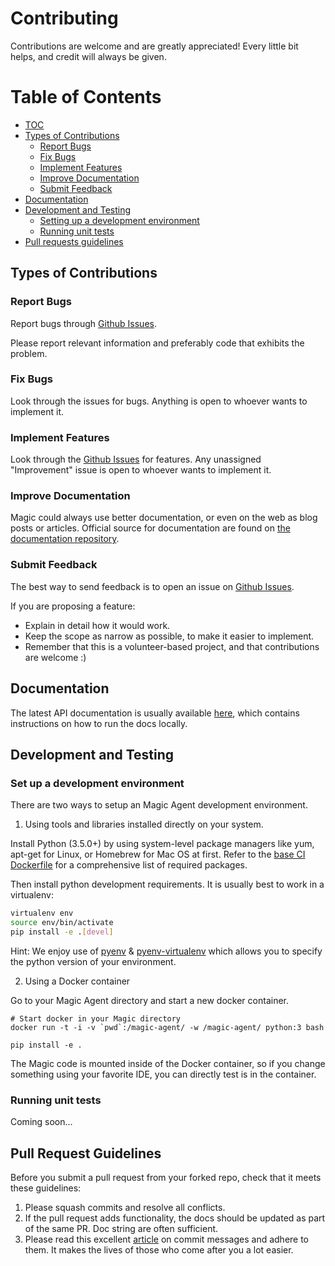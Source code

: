 # Contributing

Contributions are welcome and are greatly appreciated! Every
little bit helps, and credit will always be given.

# Table of Contents
  * [TOC](#table-of-contents)
  * [Types of Contributions](#types-of-contributions)
      - [Report Bugs](#report-bugs)
      - [Fix Bugs](#fix-bugs)
      - [Implement Features](#implement-features)
      - [Improve Documentation](#improve-documentation)
      - [Submit Feedback](#submit-feedback)
  * [Documentation](#documentation)
  * [Development and Testing](#development-and-testing)
      - [Setting up a development environment](#setting-up-a-development-environment)
      - [Running unit tests](#running-unit-tests)
  * [Pull requests guidelines](#pull-request-guidelines)

## Types of Contributions

### Report Bugs

Report bugs through [Github Issues](https://github.com/magic-network/magic-agent/issues).

Please report relevant information and preferably code that exhibits
the problem.

### Fix Bugs

Look through the issues for bugs. Anything is open to whoever wants
to implement it.

### Implement Features

Look through the [Github Issues](https://github.com/magic-network/magic-agent/issues) for features. Any unassigned "Improvement" issue is open to whoever wants to implement it.

### Improve Documentation

Magic could always use better documentation, or even on the web as blog posts or
articles.  Official source for documentation are found on [the documentation repository](https://github.com/magic-network/magic-docs).

### Submit Feedback

The best way to send feedback is to open an issue on [Github Issues](https://github.com/magic-network/magic-agent/issues).

If you are proposing a feature:

- Explain in detail how it would work.
- Keep the scope as narrow as possible, to make it easier to implement.
- Remember that this is a volunteer-based project, and that contributions are welcome :)

## Documentation

The latest API documentation is usually available
[here](https://github.com/magic-network/magic-docs), which contains instructions on how to run the docs
locally.

## Development and Testing

### Set up a development environment

There are two ways to setup an Magic Agent development environment.

1. Using tools and libraries installed directly on your system.

  Install Python (3.5.0+) by using system-level package
  managers like yum, apt-get for Linux, or Homebrew for Mac OS at first. Refer to the [base CI Dockerfile](https://github.com/magic-network/magic-agent/blob/master/Dockerfile) for
  a comprehensive list of required packages.

  Then install python development requirements. It is usually best to work in a virtualenv:

  ```bash
  virtualenv env
  source env/bin/activate
  pip install -e .[devel]
  ```

  Hint: We enjoy use of [pyenv](https://github.com/pyenv/pyenv) & [pyenv-virtualenv](https://github.com/pyenv/pyenv-virtualenv) which allows you to
  specify the python version of your environment.

2. Using a Docker container

  Go to your Magic Agent directory and start a new docker container. 

  ```
  # Start docker in your Magic directory
  docker run -t -i -v `pwd`:/magic-agent/ -w /magic-agent/ python:3 bash

  pip install -e .

  ```

  The Magic code is mounted inside of the Docker container, so if you change something using your favorite IDE, you can directly test is in the container.

### Running unit tests

Coming soon...

## Pull Request Guidelines

Before you submit a pull request from your forked repo, check that it
meets these guidelines:

1. Please squash commits and resolve all conflicts.
1. If the pull request adds functionality, the docs should be updated as part of the same PR. Doc string are often sufficient. 
1. Please read this excellent [article](http://chris.beams.io/posts/git-commit/) on commit messages and adhere to them. It makes the lives of those who come after you a lot easier.

